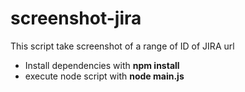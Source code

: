 # screenshot-jira
This script take screenshot of a range of ID of JIRA url

- Install dependencies with **npm install**
- execute node script with **node main.js**
